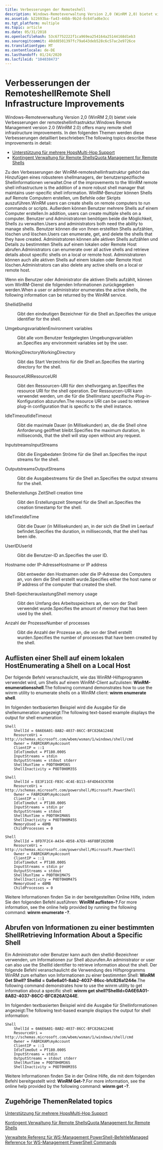 ```yaml
---
title: Verbesserungen der Remoteshell
description: Windows-Remoteverwaltung Version 2,0 (WinRM 2,0) bietet viele Verbesserungen der remoteshellinfrastruktur.
ms.assetid: b22693ba-fa43-44bb-9b2d-0c64fad6e3cc
ms.tgt_platform: multiple
ms.topic: article
ms.date: 05/31/2018
ms.openlocfilehash: 53c67752222f1ca969ea254164a25144168d1eb3
ms.sourcegitcommit: 40dd8501397fc79a643deb528c6c57ac2e9726ce
ms.translationtype: MT
ms.contentlocale: de-DE
ms.lasthandoff: 01/24/2020
ms.locfileid: "104038473"
---
```

# <a name="remote-shell-infrastructure-improvements"></a><span data-ttu-id="e783f-103">Verbesserungen der Remoteshell</span><span class="sxs-lookup"><span data-stu-id="e783f-103">Remote Shell Infrastructure Improvements</span></span>

<span data-ttu-id="e783f-104">Windows-Remoteverwaltung Version 2,0 (WinRM 2,0) bietet viele Verbesserungen der remoteshellinfrastruktur.</span><span class="sxs-lookup"><span data-stu-id="e783f-104">Windows Remote Management version 2.0 (WinRM 2.0) offers many remote shell infrastructure improvements.</span></span> <span data-ttu-id="e783f-105">In den folgenden Themen werden diese Verbesserungen detailliert beschrieben:</span><span class="sxs-lookup"><span data-stu-id="e783f-105">The following topics describe these improvements in detail:</span></span>

-   [<span data-ttu-id="e783f-106">Unterstützung für mehrere Hops</span><span class="sxs-lookup"><span data-stu-id="e783f-106">Multi-Hop Support</span></span>](multi-hop-support.md)
-   [<span data-ttu-id="e783f-107">Kontingent Verwaltung für Remote Shells</span><span class="sxs-lookup"><span data-stu-id="e783f-107">Quota Management for Remote Shells</span></span>](quotas.md)

<span data-ttu-id="e783f-108">Zu den Verbesserungen der WinRM-remoteshellinfrastruktur gehört das Hinzufügen eines robusteren shellmanagers, der benutzerspezifische Shellinformationen verwaltet.</span><span class="sxs-lookup"><span data-stu-id="e783f-108">One of the improvements to the WinRM remote shell infrastructure is the addition of a more robust shell manager that maintains user-specific shell information.</span></span> <span data-ttu-id="e783f-109">WinRM-Benutzer können Shells auf Remote Computern erstellen, um Befehle oder Skripts auszuführen.</span><span class="sxs-lookup"><span data-stu-id="e783f-109">WinRM users can create shells on remote computers to run commands or scripts.</span></span> <span data-ttu-id="e783f-110">Außerdem können Benutzer mehrere Shells auf einem Computer erstellen.</span><span class="sxs-lookup"><span data-stu-id="e783f-110">In addition, users can create multiple shells on a computer.</span></span> <span data-ttu-id="e783f-111">Benutzer und Administratoren benötigen beide die Möglichkeit, Shells zu verwalten.</span><span class="sxs-lookup"><span data-stu-id="e783f-111">Users and administrators both need the ability to manage shells.</span></span> <span data-ttu-id="e783f-112">Benutzer können die von Ihnen erstellten Shells aufzählen, löschen und löschen.</span><span class="sxs-lookup"><span data-stu-id="e783f-112">Users can enumerate, get, and delete the shells that they have created.</span></span> <span data-ttu-id="e783f-113">Administratoren können alle aktiven Shells aufzählen und Details zu bestimmten Shells auf einem lokalen oder Remote Host abrufen.</span><span class="sxs-lookup"><span data-stu-id="e783f-113">Administrators can enumerate over all active shells and retrieve details about specific shells on a local or remote host.</span></span> <span data-ttu-id="e783f-114">Administratoren können auch alle aktiven Shells auf einem lokalen oder Remote Host löschen.</span><span class="sxs-lookup"><span data-stu-id="e783f-114">Administrators can also delete any active shells on a local or remote host.</span></span>

<span data-ttu-id="e783f-115">Wenn ein Benutzer oder Administrator die aktiven Shells aufzählt, können vom WinRM-Dienst die folgenden Informationen zurückgegeben werden.</span><span class="sxs-lookup"><span data-stu-id="e783f-115">When a user or administrator enumerates the active shells, the following information can be returned by the WinRM service.</span></span>

<dl> <dt>

<span data-ttu-id="e783f-116"><span id="ShellId"></span><span id="shellid"></span><span id="SHELLID"></span>Shellid</span><span class="sxs-lookup"><span data-stu-id="e783f-116"><span id="ShellId"></span><span id="shellid"></span><span id="SHELLID"></span>ShellId</span></span>
</dt> <dd>

<span data-ttu-id="e783f-117">Gibt den eindeutigen Bezeichner für die Shell an.</span><span class="sxs-lookup"><span data-stu-id="e783f-117">Specifies the unique identifier for the shell.</span></span>

</dd> <dt>

<span data-ttu-id="e783f-118"><span id="Environment_variables"></span><span id="environment_variables"></span><span id="ENVIRONMENT_VARIABLES"></span>Umgebungsvariablen</span><span class="sxs-lookup"><span data-stu-id="e783f-118"><span id="Environment_variables"></span><span id="environment_variables"></span><span id="ENVIRONMENT_VARIABLES"></span>Environment variables</span></span>
</dt> <dd>

<span data-ttu-id="e783f-119">Gibt alle vom Benutzer festgelegten Umgebungsvariablen an.</span><span class="sxs-lookup"><span data-stu-id="e783f-119">Specifies any environment variables set by the user.</span></span>

</dd> <dt>

<span data-ttu-id="e783f-120"><span id="WorkingDirectory"></span><span id="workingdirectory"></span><span id="WORKINGDIRECTORY"></span>WorkingDirectory</span><span class="sxs-lookup"><span data-stu-id="e783f-120"><span id="WorkingDirectory"></span><span id="workingdirectory"></span><span id="WORKINGDIRECTORY"></span>WorkingDirectory</span></span>
</dt> <dd>

<span data-ttu-id="e783f-121">Gibt das Start Verzeichnis für die Shell an.</span><span class="sxs-lookup"><span data-stu-id="e783f-121">Specifies the starting directory for the shell.</span></span>

</dd> <dt>

<span data-ttu-id="e783f-122"><span id="ResourceURI"></span><span id="resourceuri"></span><span id="RESOURCEURI"></span>ResourceURI</span><span class="sxs-lookup"><span data-stu-id="e783f-122"><span id="ResourceURI"></span><span id="resourceuri"></span><span id="RESOURCEURI"></span>ResourceURI</span></span>
</dt> <dd>

<span data-ttu-id="e783f-123">Gibt den Ressourcen-URI für den shellvorgang an.</span><span class="sxs-lookup"><span data-stu-id="e783f-123">Specifies the resource URI for the shell operation.</span></span> <span data-ttu-id="e783f-124">Der Ressourcen-URI kann verwendet werden, um die für die Shellinstanz spezifische Plug-in-Konfiguration abzurufen.</span><span class="sxs-lookup"><span data-stu-id="e783f-124">The resource URI can be used to retrieve plug-in configuration that is specific to the shell instance.</span></span>

</dd> <dt>

<span data-ttu-id="e783f-125"><span id="IdleTimeout"></span><span id="idletimeout"></span><span id="IDLETIMEOUT"></span>IdleTimeout</span><span class="sxs-lookup"><span data-stu-id="e783f-125"><span id="IdleTimeout"></span><span id="idletimeout"></span><span id="IDLETIMEOUT"></span>IdleTimeout</span></span>
</dt> <dd>

<span data-ttu-id="e783f-126">Gibt die maximale Dauer (in Millisekunden) an, die die Shell ohne Anforderung geöffnet bleibt.</span><span class="sxs-lookup"><span data-stu-id="e783f-126">Specifies the maximum duration, in milliseconds, that the shell will stay open without any request.</span></span>

</dd> <dt>

<span data-ttu-id="e783f-127"><span id="InputStreams"></span><span id="inputstreams"></span><span id="INPUTSTREAMS"></span>Inputstreams</span><span class="sxs-lookup"><span data-stu-id="e783f-127"><span id="InputStreams"></span><span id="inputstreams"></span><span id="INPUTSTREAMS"></span>InputStreams</span></span>
</dt> <dd>

<span data-ttu-id="e783f-128">Gibt die Eingabedaten Ströme für die Shell an.</span><span class="sxs-lookup"><span data-stu-id="e783f-128">Specifies the input streams for the shell.</span></span>

</dd> <dt>

<span data-ttu-id="e783f-129"><span id="OutputStreams"></span><span id="outputstreams"></span><span id="OUTPUTSTREAMS"></span>Outputstreams</span><span class="sxs-lookup"><span data-stu-id="e783f-129"><span id="OutputStreams"></span><span id="outputstreams"></span><span id="OUTPUTSTREAMS"></span>OutputStreams</span></span>
</dt> <dd>

<span data-ttu-id="e783f-130">Gibt die Ausgabestreams für die Shell an.</span><span class="sxs-lookup"><span data-stu-id="e783f-130">Specifies the output streams for the shell.</span></span>

</dd> <dt>

<span data-ttu-id="e783f-131"><span id="Shell_creation_time"></span><span id="shell_creation_time"></span><span id="SHELL_CREATION_TIME"></span>Shellerstellungs Zeit</span><span class="sxs-lookup"><span data-stu-id="e783f-131"><span id="Shell_creation_time"></span><span id="shell_creation_time"></span><span id="SHELL_CREATION_TIME"></span>Shell creation time</span></span>
</dt> <dd>

<span data-ttu-id="e783f-132">Gibt den Erstellungszeit Stempel für die Shell an.</span><span class="sxs-lookup"><span data-stu-id="e783f-132">Specifies the creation timestamp for the shell.</span></span>

</dd> <dt>

<span data-ttu-id="e783f-133"><span id="IdleTime"></span><span id="idletime"></span><span id="IDLETIME"></span>IdleTime</span><span class="sxs-lookup"><span data-stu-id="e783f-133"><span id="IdleTime"></span><span id="idletime"></span><span id="IDLETIME"></span>IdleTime</span></span>
</dt> <dd>

<span data-ttu-id="e783f-134">Gibt die Dauer (in Millisekunden) an, in der sich die Shell im Leerlauf befindet.</span><span class="sxs-lookup"><span data-stu-id="e783f-134">Specifies the duration, in milliseconds, that the shell has been idle.</span></span>

</dd> <dt>

<span data-ttu-id="e783f-135"><span id="UserId"></span><span id="userid"></span><span id="USERID"></span>UserID</span><span class="sxs-lookup"><span data-stu-id="e783f-135"><span id="UserId"></span><span id="userid"></span><span id="USERID"></span>UserId</span></span>
</dt> <dd>

<span data-ttu-id="e783f-136">Gibt die Benutzer-ID an.</span><span class="sxs-lookup"><span data-stu-id="e783f-136">Specifies the user ID.</span></span>

</dd> <dt>

<span data-ttu-id="e783f-137"><span id="Hostname_or_IP_address"></span><span id="hostname_or_ip_address"></span><span id="HOSTNAME_OR_IP_ADDRESS"></span>Hostname oder IP-Adresse</span><span class="sxs-lookup"><span data-stu-id="e783f-137"><span id="Hostname_or_IP_address"></span><span id="hostname_or_ip_address"></span><span id="HOSTNAME_OR_IP_ADDRESS"></span>Hostname or IP address</span></span>
</dt> <dd>

<span data-ttu-id="e783f-138">Gibt entweder den Hostnamen oder die IP-Adresse des Computers an, von dem die Shell erstellt wurde.</span><span class="sxs-lookup"><span data-stu-id="e783f-138">Specifies either the host name or IP address of the computer that created the shell.</span></span>

</dd> <dt>

<span data-ttu-id="e783f-139"><span id="Shell_memory_usage"></span><span id="shell_memory_usage"></span><span id="SHELL_MEMORY_USAGE"></span>Shell-Speicherauslastung</span><span class="sxs-lookup"><span data-stu-id="e783f-139"><span id="Shell_memory_usage"></span><span id="shell_memory_usage"></span><span id="SHELL_MEMORY_USAGE"></span>Shell memory usage</span></span>
</dt> <dd>

<span data-ttu-id="e783f-140">Gibt den Umfang des Arbeitsspeichers an, der von der Shell verwendet wurde.</span><span class="sxs-lookup"><span data-stu-id="e783f-140">Specifies the amount of memory that has been used by the shell.</span></span>

</dd> <dt>

<span data-ttu-id="e783f-141"><span id="Number_of_processes"></span><span id="number_of_processes"></span><span id="NUMBER_OF_PROCESSES"></span>Anzahl der Prozesse</span><span class="sxs-lookup"><span data-stu-id="e783f-141"><span id="Number_of_processes"></span><span id="number_of_processes"></span><span id="NUMBER_OF_PROCESSES"></span>Number of processes</span></span>
</dt> <dd>

<span data-ttu-id="e783f-142">Gibt die Anzahl der Prozesse an, die von der Shell erstellt wurden.</span><span class="sxs-lookup"><span data-stu-id="e783f-142">Specifies the number of processes that have been created by the shell.</span></span>

</dd> </dl>

## <a name="enumerating-a-shell-on-a-local-host"></a><span data-ttu-id="e783f-143">Auflisten einer Shell auf einem lokalen Host</span><span class="sxs-lookup"><span data-stu-id="e783f-143">Enumerating a Shell on a Local Host</span></span>

<span data-ttu-id="e783f-144">Der folgende Befehl veranschaulicht, wie das WinRM-Hilfsprogramm verwendet wird, um Shells auf einem WinRM-Client aufzulisten: **WinRM-enumerationsshell**.</span><span class="sxs-lookup"><span data-stu-id="e783f-144">The following command demonstrates how to use the winrm utility to enumerate shells on a WinRM client: **winrm enumerate shell**.</span></span>

<span data-ttu-id="e783f-145">Im folgenden textbasierten Beispiel wird die Ausgabe für die shellenumeration angezeigt:</span><span class="sxs-lookup"><span data-stu-id="e783f-145">The following text-based example displays the output for shell enumeration:</span></span>

``` syntax
Shell
    ShellId = 0A6E6A01-8AB2-4037-86CC-BFC826A1244E
    ResourceUri = http://schemas.microsoft.com/wbem/wsman/1/windows/shell/cmd
    Owner = FABRIKAM\myAccount
    ClientIP = ::1
    IdleTimeOut = PT180.000S
    InputStreams = stdin
    OutputStreams = stdout stderr
    ShellRunTime = P0DT0H0M36S
    ShellInactivity = P0DT0H0M35S

Shell
    ShellId = EE3F11CE-FB3C-4C4E-B113-6F4D643C97D8
    ResourceUri = http://schemas.microsoft.com/powershell/Microsoft.PowerShell
    Owner = FABRIKAM\myAccount
    ClientIP = ::1
    IdleTimeOut = PT180.000S
    InputStreams = stdin pr
    OutputStreams = stdout
    ShellRunTime = P0DT0H1M46S
    ShellInactivity = P0DT0H0M45S
    MemoryUsed = 48MB
    ChildProcesses = 0

Shell
    ShellId = 8FD7F2C4-A434-4D58-A7E8-46F8BF202D0B
    ResourceUri = http://schemas.microsoft.com/powershell/Microsoft.PowerShell
    Owner = FABRIKAM\myAccount
    ClientIP = ::1
    IdleTimeOut = PT180.000S
    InputStreams = stdin pr
    OutputStreams = stdout
    ShellRunTime = P0DT0H1M47S
    ShellInactivity = P0DT0H0M47S
    MemoryUsed = 48MB
    ChildProcesses = 0
```

<span data-ttu-id="e783f-146">Weitere Informationen finden Sie in der bereitgestellten Online Hilfe, indem Sie den folgenden Befehl ausführen: **WinRM auflisten-?**.</span><span class="sxs-lookup"><span data-stu-id="e783f-146">For more information, see the online help provided by running the following command: **winrm enumerate -?**.</span></span>

## <a name="retrieving-information-about-a-specific-shell"></a><span data-ttu-id="e783f-147">Abrufen von Informationen zu einer bestimmten Shell</span><span class="sxs-lookup"><span data-stu-id="e783f-147">Retrieving Information About a Specific Shell</span></span>

<span data-ttu-id="e783f-148">Ein Administrator oder Benutzer kann auch den shellid-Bezeichner verwenden, um Informationen zur Shell abzurufen.</span><span class="sxs-lookup"><span data-stu-id="e783f-148">An administrator or user can also use the ShellId identifier to retrieve information about the shell.</span></span> <span data-ttu-id="e783f-149">Der folgende Befehl veranschaulicht die Verwendung des Hilfsprogramms WinRM zum erhalten von Informationen zu einer bestimmten Shell: **WinRM Get Shell? Shellid = 0a6e6a01-8ab2-4037-86cc-bfc826a1244e**.</span><span class="sxs-lookup"><span data-stu-id="e783f-149">The following command demonstrates how to use the winrm utility to get information about a specific shell: **winrm get shell?ShellId=0A6E6A01-8AB2-4037-86CC-BFC826A1244E**.</span></span>

<span data-ttu-id="e783f-150">Im folgenden textbasierten Beispiel wird die Ausgabe für Shellinformationen angezeigt:</span><span class="sxs-lookup"><span data-stu-id="e783f-150">The following text-based example displays the output for shell information:</span></span>

``` syntax
Shell
    ShellId = 0A6E6A01-8AB2-4037-86CC-BFC826A1244E
    ResourceUri = http://schemas.microsoft.com/wbem/wsman/1/windows/shell/cmd
    Owner = FABRIKAM\myAccount
    ClientIP = ::1
    IdleTimeOut = PT180.000S
    InputStreams = stdin
    OutputStreams = stdout stderr
    ShellRunTime = P0DT0H0M36S
    ShellInactivity = P0DT0H0M35S
```

<span data-ttu-id="e783f-151">Weitere Informationen finden Sie in der Online Hilfe, die mit dem folgenden Befehl bereitgestellt wird: **WinRM Get-?**.</span><span class="sxs-lookup"><span data-stu-id="e783f-151">For more information, see the online help provided by the following command: **winrm get -?**.</span></span>

## <a name="related-topics"></a><span data-ttu-id="e783f-152">Zugehörige Themen</span><span class="sxs-lookup"><span data-stu-id="e783f-152">Related topics</span></span>

<dl> <dt>

[<span data-ttu-id="e783f-153">Unterstützung für mehrere Hops</span><span class="sxs-lookup"><span data-stu-id="e783f-153">Multi-Hop Support</span></span>](multi-hop-support.md)
</dt> <dt>

[<span data-ttu-id="e783f-154">Kontingent Verwaltung für Remote Shells</span><span class="sxs-lookup"><span data-stu-id="e783f-154">Quota Management for Remote Shells</span></span>](quotas.md)
</dt> <dt>

[<span data-ttu-id="e783f-155">Verwaltete Referenz für WS-Management PowerShell-Befehle</span><span class="sxs-lookup"><span data-stu-id="e783f-155">Managed Reference for WS-Management PowerShell Commands</span></span>](winrm-powershell-commandlets.md)
</dt> </dl>

 

 




